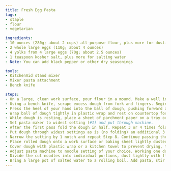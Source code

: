```yaml
---
title: Fresh Egg Pasta
tags:
- staple
- flour
- vegetarian

ingredients:
- 10 ounces (280g; about 2 cups) all-purpose flour, plus more for dusting. I usually replace 5oz with semolina flour
- 2 whole large eggs (110g; about 4 ounces)
- 4 yolks from 4 large eggs (70g; about 2.5 ounces)
- 1 teaspoon kosher salt, plus more for salting water
- Note: You can add black pepper or other dry seasonings

tools:
- KitchenAid stand mixer
- Mixer pasta attachment
- Bench knife

steps:
- On a large, clean work surface, pour flour in a mound. Make a well in the center about 4 inches wide. Pour whole eggs, egg yolks, and salt into well and, using a fork, beat thoroughly. When combined, gradually incorporate flour into the eggs until a wet, sticky dough has formed.
- Using a bench knife, scrape excess dough from fork and fingers. Begin to fold additional flour into the dough with the bench knife, turning the dough roughly 45 degrees each time, until dough feels firm and dry, and can form a craggy-looking ball, 2 to 5 minutes.
- Press the heel of your hand into the ball of dough, pushing forward and down. Rotate the ball 45 degrees and repeat. Continue until dough develops a smooth, elastic texture similar to a firm ball of Play-Doh. If dough feels too wet, add flour in 1 teaspoon increments. If dough feels too dry, add water slowly.
- Wrap ball of dough tightly in plastic wrap and rest on countertop for 30 minutes.
- While dough is resting, place a sheet of parchment paper on a tray or cutting board and dust lightly with flour. Unwrap rested dough and cut into sixths. Set one sixth on work surface and re-wrap remaining dough. With a hand or rolling pin, flatten the sixth of dough into an oblong shape about 1/2 inch thick.
- Set pasta maker to widest setting (#1) and put through machine.
- After the first pass fold the dough in half. Repeat 3 or 4 times folding the dough in half or thirds. Don’t be afraid to use flour.
- Put dough through widest settings as is (no folding) an additional 3 or 4 times. If it starts to feel moist sprinkle flour.
- Narrow the setting by 1 notch and repeat Step 8. Continue passing the dough through the rollers, reducing the thickness by 1 setting each time until it reaches the desired thickness. It should now be very delicate and elastic to the touch, and slightly translucent.
- Place rolled dough onto a work surface or baking sheet lightly dusted with flour or lined with parchment paper, folding the dough over as necessary so that it fits; sprinkle with flour or line with parchment between folds to prevent sticking. Make sure to put flour in between the layers.
- Cover dough with plastic wrap or a kitchen towel to prevent drying, then repeat Steps 5 through 10 with remaining dough quarters. If making noodles, cut dough into 12- to 14-inch segments.
- Adjust pasta machine to noodle setting of your choice. Working one dough segment at a time, feed dough through the pasta-cutter. Alternatively, cut folded dough by hand with a chef's knife to desired noodle width.
- Divide the cut noodles into individual portions, dust lightly with flour, and curl into a nest. Place on parchment-lined rimmed baking sheet and gently cover with kitchen towel until ready to cook. Pasta can be frozen directly on the baking sheet, transferred to a zipper-lock freezer bag, and stored in the freezer for up to three weeks before cooking. Cook frozen pasta directly from the freezer.
- Bring a large pot of salted water to a rolling boil. Add pasta, stir gently with a wooden spoon, chopsticks, or a cooking fork, and cook, tasting at regular intervals until noodles are just set with a definite bite, about 1 1/2 to 2 minutes. Drain, toss with sauce, and serve.
---
```

